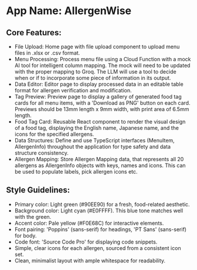 # **App Name**: AllergenWise

## Core Features:

- File Upload: Home page with file upload component to upload menu files in .xlsx or .csv format.
- Menu Processing: Process menu file using a Cloud Function with a mock AI tool for intelligent column mapping. The mock will need to be updated with the proper mapping to Groq. The LLM will use a tool to decide when or if to incorporate some piece of information in its output.
- Data Editor: Editor page to display processed data in an editable table format for allergen verification and modification.
- Tag Preview: Preview page to display a gallery of generated food tag cards for all menu items, with a 'Download as PNG' button on each card. Previews should be 13mm length x 9mm width, with print area of 6.5mm length.
- Food Tag Card: Reusable React component to render the visual design of a food tag, displaying the English name, Japanese name, and the icons for the specified allergens.
- Data Structures: Define and use TypeScript interfaces (MenuItem, AllergenInfo) throughout the application for type safety and data structure consistency.
- Allergen Mapping: Store Allergen Mapping data, that represents all 20 allergens as AllergenInfo objects with keys, names and icons. This can be used to populate labels, pick allergen icons etc.

## Style Guidelines:

- Primary color: Light green (#90EE90) for a fresh, food-related aesthetic.
- Background color: Light cyan (#E0FFFF). This blue tone matches well with the green.
- Accent color: Pale yellow (#F0E68C) for interactive elements.
- Font pairing: 'Poppins' (sans-serif) for headings, 'PT Sans' (sans-serif) for body.
- Code font: 'Source Code Pro' for displaying code snippets.
- Simple, clear icons for each allergen, sourced from a consistent icon set.
- Clean, minimalist layout with ample whitespace for readability.
